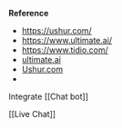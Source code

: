 **Reference**
- https://ushur.com/
- https://www.ultimate.ai/
- https://www.tidio.com/
- [ultimate.ai](https://www.ultimate.ai/)
- [Ushur.com](https://ushur.com/)
- 

Integrate [[Chat bot]]

[[Live Chat]]
